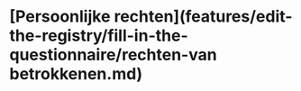 # \[Persoonlijke rechten]\(features/edit-the-registry/fill-in-the-questionnaire/rechten-van betrokkenen.md)

